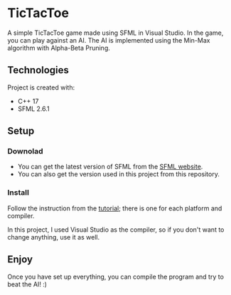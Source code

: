 # TicTacToe

A simple TicTacToe game made using SFML in Visual Studio. In the game, you can play against an AI. The AI is implemented using the Min-Max algorithm with Alpha-Beta Pruning.

## Technologies
Project is created with:
* C++ 17
* SFML 2.6.1

## Setup
### Downolad
* You can get the latest version of SFML from the [SFML website](https://www.sfml-dev.org/download/sfml/2.6.1/).
* You can also get the version used in this project from this repository.
### Install
Follow the instruction from the [tutorial](https://www.sfml-dev.org/tutorials/2.6/); there is one for each platform and compiler. 

In this project, I used Visual Studio as the compiler, so if you don't want to change anything, use it as well.

## Enjoy
Once you have set up everything, you can compile the program and try to beat the AI! :)
